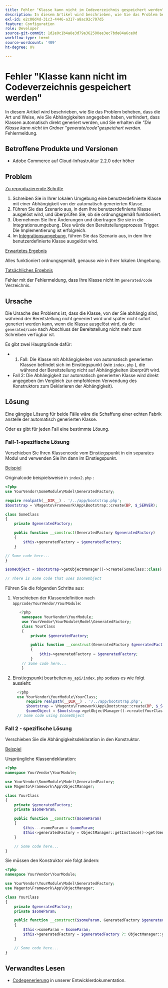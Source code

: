 ```yaml
---
title: Fehler "Klasse kann nicht im Codeverzeichnis gespeichert werden"
description: In diesem Artikel wird beschrieben, wie Sie das Problem beheben, bei dem die Art und Weise, wie Sie Abhängigkeiten angegeben haben, verhindert, dass Klassen dynamisch automatisch generiert werden und Sie die Fehlermeldung *"Klasse kann nicht im generierten/Code-Verzeichnis gespeichert werden"* erhalten.
exl-id: e2c00d4d-31c3-4446-a317-a8ac92c707d5
feature: Configuration
role: Developer
source-git-commit: 1d2e0c1b4a8e3d79a362500ee3ec7bde84a6ce0d
workflow-type: tm+mt
source-wordcount: '409'
ht-degree: 0%

---
```


# Fehler &quot;Klasse kann nicht im Codeverzeichnis gespeichert werden&quot;

In diesem Artikel wird beschrieben, wie Sie das Problem beheben, dass die Art und Weise, wie Sie Abhängigkeiten angegeben haben, verhindert, dass Klassen automatisch direkt generiert werden, und Sie erhalten die *&quot;Die Klasse kann nicht im Ordner &quot;generate/code&quot;gespeichert werden.* Fehlermeldung.

## Betroffene Produkte und Versionen

* Adobe Commerce auf Cloud-Infrastruktur 2.2.0 oder höher

## Problem

<u>Zu reproduzierende Schritte</u>

1. Schreiben Sie in Ihrer lokalen Umgebung eine benutzerdefinierte Klasse mit einer Abhängigkeit von der automatisch generierten Klasse.
1. Führen Sie das Szenario aus, in dem Ihre benutzerdefinierte Klasse ausgelöst wird, und überprüfen Sie, ob sie ordnungsgemäß funktioniert.
1. Übernehmen Sie Ihre Änderungen und übertragen Sie sie in die Integrationsumgebung. Dies würde den Bereitstellungsprozess Trigger. Die Implementierung ist erfolgreich.
1. Im [Integrationsumgebung](/help/announcements/adobe-commerce-announcements/integration-environment-enhancement-request-pro-and-starter.md), führen Sie das Szenario aus, in dem Ihre benutzerdefinierte Klasse ausgelöst wird.

<u>Erwartetes Ergebnis</u>

Alles funktioniert ordnungsgemäß, genauso wie in Ihrer lokalen Umgebung.

<u>Tatsächliches Ergebnis</u>

Fehler mit der Fehlermeldung, dass Ihre Klasse nicht im `generated/code` Verzeichnis.

## Ursache

Die Ursache des Problems ist, dass die Klasse, von der Sie abhängig sind, während der Bereitstellung nicht generiert wird und später nicht sofort generiert werden kann, wenn die Klasse ausgelöst wird, da die `generated/code` nach Abschluss der Bereitstellung nicht mehr zum Schreiben verfügbar ist.

Es gibt zwei Hauptgründe dafür:

* 1. Fall: Die Klasse mit Abhängigkeiten von automatisch generierten Klassen befindet sich im Einstiegspunkt (wie `index.php` ), die während der Bereitstellung nicht auf Abhängigkeiten überprüft wird.
* Fall 2: Die Abhängigkeit zur automatisch generierten Klasse wird direkt angegeben (im Vergleich zur empfohlenen Verwendung des Konstruktors zum Deklarieren der Abhängigkeit).

## Lösung

Eine gängige Lösung für beide Fälle wäre die Schaffung einer echten Fabrik anstelle der automatisch generierten Klasse.

Oder es gibt für jeden Fall eine bestimmte Lösung.

### Fall-1-spezifische Lösung

Verschieben Sie Ihren Klassencode vom Einstiegspunkt in ein separates Modul und verwenden Sie ihn dann im Einstiegspunkt.

<u>Beispiel</u>

Originalcode beispielsweise in `index2.php` :

```php
<?php
use YourVendor\SomeModule\Model\GeneratedFactory;

require realpath(__DIR__) . '/../app/bootstrap.php';
$bootstrap = \Magento\Framework\App\Bootstrap::create(BP, $_SERVER);

class SomeClass
{
    private $generatedFactory;

    public function __construct(GeneratedFactory $generatedFactory)
    {
        $this->generatedFactory = $generatedFactory;
    }

// Some code here...
}

$someObject = $bootstrap->getObjectManager()->create(SomeClass::class);

// There is some code that uses $someObject
```

Führen Sie die folgenden Schritte aus:

1. Verschieben der Klassendefinition nach `app/code/YourVendor/YourModule`:

   ```php
      <?php
       namespace YourVendor\YourModule;
       use YourVendor\YourModule\Model\GeneratedFactory;
       class YourClass
       {
           private $generatedFactory;
   
           public function __construct(GeneratedFactory $generatedFactory)
           {
               $this->generatedFactory = $generatedFactory;
           }
       // Some code here...
       }
   ```

1. Einstiegspunkt bearbeiten `my_api/index.php` sodass es wie folgt aussieht:

   ```php
     <?php
     use YourVendor\YourModule\YourClass;
         require realpath(__DIR__) . '/../app/bootstrap.php';
         $bootstrap = \Magento\Framework\App\Bootstrap::create(BP, $_SERVER);
         $someObject = $bootstrap->getObjectManager()->create(YourClass::class);
     // Some code using $someObject
   ```

### Fall 2 - spezifische Lösung

Verschieben Sie die Abhängigkeitsdeklaration in den Konstruktor.

<u>Beispiel</u>

Ursprüngliche Klassendeklaration:

```php
<?php
namespace YourVendor\YourModule;

use YourVendor\SomeModule\Model\GeneratedFactory;
use Magento\Framework\App\ObjectManager;

class YourClass
{
    private $generatedFactory;
    private $someParam;

    public function __construct($someParam)
    {
        $this--->someParam = $someParam;
        $this->generatedFactory = ObjectManager::getInstance()->get(GeneratedFactory::class);
    }

    // Some code here...
}
```

Sie müssen den Konstruktor wie folgt ändern:

```php
<?php
namespace YourVendor\YourModule;

use YourVendor\YourModule\Model\GeneratedFactory;
use Magento\Framework\App\ObjectManager;

class YourClass
{
    private $generatedFactory;
    private $someParam;

    public function __construct($someParam, GeneratedFactory $generatedFactory = null)
    {
        $this->someParam = $someParam;
        $this->generatedFactory = $generatedFactory ?: ObjectManager::getInstance()->get(GeneratedFactory::class);
    }

    // Some code here...
}
```

## Verwandtes Lesen

* [Codegenerierung](https://devdocs.magento.com/guides/v2.3/extension-dev-guide/code-generation.html) in unserer Entwicklerdokumentation.
